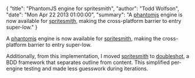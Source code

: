 {
  "title": "PhantomJS engine for spritesmith",
  "author": "Todd Wolfson",
  "date": "Mon Apr 22 2013 01:00:00",
  "summary": "A [phantomjs](http://phantomjs.org/) engine is now available for [spritesmith](https://github.com/Ensighten/spritesmith/), making the cross-platform barrier to entry super-low."
}

A [phantomjs][phantomjs] engine is now available for [spritesmith][spritesmith], making the cross-platform barrier to entry super-low.

Additionally, from this implementation, I moved [spritesmith][spritesmith] to [doubleshot][doubleshot], a BDD framework that separates outline from content. This simplified per-engine testing and made less guesswork during iterations.

[phantomjs]: http://phantomjs.org/
[spritesmith]: https://github.com/Ensighten/spritesmith/
[doubleshot]: https://github.com/twolfson/doubleshot/